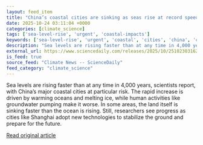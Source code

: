 ```yaml
---
layout: feed_item
title: "China’s coastal cities are sinking as seas rise at record speed"
date: 2025-10-24 03:11:04 +0000
categories: [climate_science]
tags: ['sea-level-rise', 'urgent', 'coastal-impacts']
keywords: ['sea-level-rise', 'urgent', 'coastal', 'cities', 'china', 'coastal-impacts']
description: "Sea levels are rising faster than at any time in 4,000 years, scientists report, with China’s major coastal cities at particular risk"
external_url: https://www.sciencedaily.com/releases/2025/10/251023031627.htm
is_feed: true
source_feed: "Climate News -- ScienceDaily"
feed_category: "climate_science"
---
```


Sea levels are rising faster than at any time in 4,000 years, scientists report, with China’s major coastal cities at particular risk. The rapid increase is driven by warming oceans and melting ice, while human activities like groundwater pumping make it worse. In some areas, the land itself is sinking faster than the ocean is rising. Still, researchers see progress as cities like Shanghai adopt new technologies to stabilize the ground and prepare for the future.

[Read original article](https://www.sciencedaily.com/releases/2025/10/251023031627.htm)

